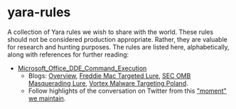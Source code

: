 # yara-rules
A collection of Yara rules we wish to share with the world. These rules should not be considered production appropriate. Rather, they are valuable for research and hunting purposes. The rules are listed here, alphabetically, along with references for further reading:

* [Microsoft_Office_DDE_Command_Execution](https://github.com/InQuest/yara-rules/blob/master/Microsoft_Office_DDE_Command_Execution.rule)
  * Blogs: [Overview](http://blog.inquest.net/blog/2017/10/13/microsoft-office-dde-macro-less-command-execution-vulnerability/), [Freddie Mac Targeted Lure](http://blog.inquest.net/blog/2017/10/14/02-microsoft-office-dde-freddie-mac-targeted-lure/), [SEC OMB Masquerading Lure](http://blog.inquest.net/blog/2017/10/14/01-microsoft-office-dde-sec-omb-approval-lure/), [Vortex Malware Targeting Poland](http://blog.inquest.net/blog/2017/10/14/03-microsoft-office-dde-poland-ransomware/).
  * Follow highlights of the conversation on Twitter from this ["moment" we maintain](https://twitter.com/i/moments/918126999738175489).
